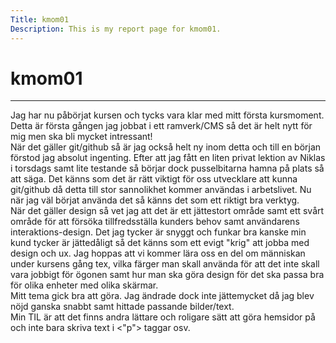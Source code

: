 ```yaml
---
Title: kmom01
Description: This is my report page for kmom01.
---
```


kmom01
==========================
<hr>

Jag har nu påbörjat kursen och tycks vara klar med mitt första kursmoment. Detta är första gången jag jobbat i ett ramverk/CMS så det är helt nytt för mig men ska bli mycket intressant! <br>
När det gäller git/github så är jag också helt ny inom detta och till en början förstod jag absolut ingenting. Efter att jag fått en liten privat lektion av Niklas i torsdags samt lite testande så börjar dock pusselbitarna hamna på plats så att säga. Det känns som det är rätt viktigt för oss utvecklare att kunna git/github då detta till stor sannolikhet kommer användas i arbetslivet. Nu när jag väl börjat använda det så känns det som ett riktigt bra verktyg. <br>
När det gäller design så vet jag att det är ett jättestort område samt ett svårt område för att försöka tillfredsställa kunders behov samt användarens interaktions-design. Det jag tycker är snyggt och funkar bra kanske min kund tycker är jättedåligt så det känns som ett evigt "krig" att jobba med design och ux. Jag hoppas att vi kommer lära oss en del om människan under kursens gång tex, vilka färger man skall använda för att det inte skall vara jobbigt för ögonen samt hur man ska göra design för det ska passa bra för olika enheter med olika skärmar. <br>
Mitt tema gick bra att göra. Jag ändrade dock inte jättemycket då jag blev nöjd ganska snabbt samt hittade passande bilder/text.<br>
Min TIL är att det finns andra lättare och roligare sätt att göra hemsidor på och inte bara skriva text i <"p"> taggar osv.
